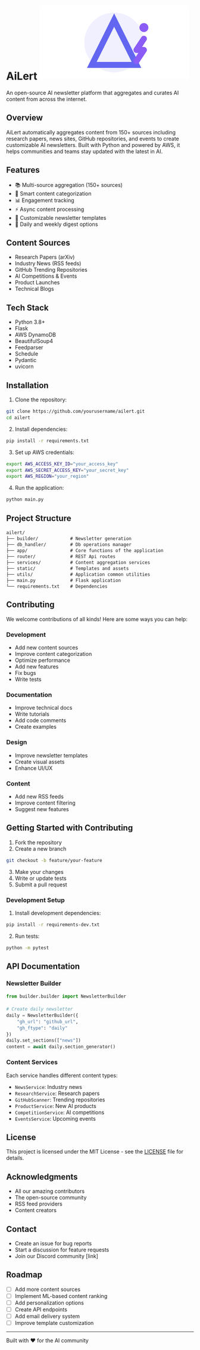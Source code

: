 # AiLert ![logo.svg](static/logo.svg)

An open-source AI newsletter platform that aggregates and curates AI content from across the internet.

## Overview
AiLert automatically aggregates content from 150+ sources including research papers, news sites, GitHub repositories, and events to create customizable AI newsletters. Built with Python and powered by AWS, it helps communities and teams stay updated with the latest in AI.

## Features
- 📚 Multi-source aggregation (150+ sources)
- 🎯 Smart content categorization
- 📊 Engagement tracking
- ⚡ Async content processing
- 📧 Customizable newsletter templates
- 📅 Daily and weekly digest options

## Content Sources
- Research Papers (arXiv)
- Industry News (RSS feeds)
- GitHub Trending Repositories
- AI Competitions & Events
- Product Launches
- Technical Blogs

## Tech Stack
- Python 3.8+
- Flask
- AWS DynamoDB
- BeautifulSoup4
- Feedparser
- Schedule
- Pydantic
- uvicorn

## Installation

1. Clone the repository:
```bash
git clone https://github.com/yourusername/ailert.git
cd ailert
```

2. Install dependencies:
```bash
pip install -r requirements.txt
```

3. Set up AWS credentials:
```bash
export AWS_ACCESS_KEY_ID="your_access_key"
export AWS_SECRET_ACCESS_KEY="your_secret_key"
export AWS_REGION="your_region"
```

4. Run the application:
```bash
python main.py
```

## Project Structure
```
ailert/
├── builder/            # Newsletter generation
├── db_handler/         # Db operations manager
├── app/                # Core functions of the application
├── router/             # REST Api routes
├── services/           # Content aggregation services
├── static/             # Templates and assets
├── utils/              # Application common utilities
├── main.py             # Flask application
└── requirements.txt    # Dependencies
```

## Contributing
We welcome contributions of all kinds! Here are some ways you can help:

### Development
- Add new content sources
- Improve content categorization
- Optimize performance
- Add new features
- Fix bugs
- Write tests

### Documentation
- Improve technical docs
- Write tutorials
- Add code comments
- Create examples

### Design
- Improve newsletter templates
- Create visual assets
- Enhance UI/UX

### Content
- Add new RSS feeds
- Improve content filtering
- Suggest new features

## Getting Started with Contributing

1. Fork the repository
2. Create a new branch
```bash
git checkout -b feature/your-feature
```
3. Make your changes
4. Write or update tests
5. Submit a pull request

### Development Setup
1. Install development dependencies:
```bash
pip install -r requirements-dev.txt
```

2. Run tests:
```bash
python -m pytest
```

## API Documentation

### Newsletter Builder
```python
from builder.builder import NewsletterBuilder

# Create daily newsletter
daily = NewsletterBuilder({
    "gh_url": "github_url",
    "gh_ftype": "daily"
})
daily.set_sections(["news"])
content = await daily.section_generator()
```

### Content Services
Each service handles different content types:
- `NewsService`: Industry news
- `ResearchService`: Research papers
- `GitHubScanner`: Trending repositories
- `ProductService`: New AI products
- `CompetitionService`: AI competitions
- `EventsService`: Upcoming events

## License
This project is licensed under the MIT License - see the [LICENSE](LICENSE) file for details.

## Acknowledgments
- All our amazing contributors
- The open-source community
- RSS feed providers
- Content creators

## Contact
- Create an issue for bug reports
- Start a discussion for feature requests
- Join our Discord community [link]

## Roadmap
- [ ] Add more content sources
- [ ] Implement ML-based content ranking
- [ ] Add personalization options
- [ ] Create API endpoints
- [ ] Add email delivery system
- [ ] Improve template customization

---
Built with ❤️ for the AI community